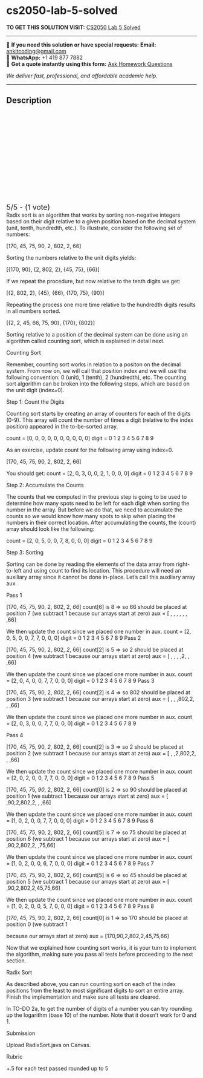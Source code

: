 # cs2050-lab-5-solved
**TO GET THIS SOLUTION VISIT:** [CS2050 Lab 5 Solved](https://www.ankitcodinghub.com/product/cs2050-introduction-solved-10/)


---

📩 **If you need this solution or have special requests:** **Email:** ankitcoding@gmail.com  
📱 **WhatsApp:** +1 419 877 7882  
📄 **Get a quote instantly using this form:** [Ask Homework Questions](https://www.ankitcodinghub.com/services/ask-homework-questions/)

*We deliver fast, professional, and affordable academic help.*

---

<h2>Description</h2>



<div class="kk-star-ratings kksr-auto kksr-align-center kksr-valign-top" data-payload="{&quot;align&quot;:&quot;center&quot;,&quot;id&quot;:&quot;127041&quot;,&quot;slug&quot;:&quot;default&quot;,&quot;valign&quot;:&quot;top&quot;,&quot;ignore&quot;:&quot;&quot;,&quot;reference&quot;:&quot;auto&quot;,&quot;class&quot;:&quot;&quot;,&quot;count&quot;:&quot;1&quot;,&quot;legendonly&quot;:&quot;&quot;,&quot;readonly&quot;:&quot;&quot;,&quot;score&quot;:&quot;5&quot;,&quot;starsonly&quot;:&quot;&quot;,&quot;best&quot;:&quot;5&quot;,&quot;gap&quot;:&quot;4&quot;,&quot;greet&quot;:&quot;Rate this product&quot;,&quot;legend&quot;:&quot;5\/5 - (1 vote)&quot;,&quot;size&quot;:&quot;24&quot;,&quot;title&quot;:&quot;CS2050 Lab 5 Solved&quot;,&quot;width&quot;:&quot;138&quot;,&quot;_legend&quot;:&quot;{score}\/{best} - ({count} {votes})&quot;,&quot;font_factor&quot;:&quot;1.25&quot;}">

<div class="kksr-stars">

<div class="kksr-stars-inactive">
            <div class="kksr-star" data-star="1" style="padding-right: 4px">


<div class="kksr-icon" style="width: 24px; height: 24px;"></div>
        </div>
            <div class="kksr-star" data-star="2" style="padding-right: 4px">


<div class="kksr-icon" style="width: 24px; height: 24px;"></div>
        </div>
            <div class="kksr-star" data-star="3" style="padding-right: 4px">


<div class="kksr-icon" style="width: 24px; height: 24px;"></div>
        </div>
            <div class="kksr-star" data-star="4" style="padding-right: 4px">


<div class="kksr-icon" style="width: 24px; height: 24px;"></div>
        </div>
            <div class="kksr-star" data-star="5" style="padding-right: 4px">


<div class="kksr-icon" style="width: 24px; height: 24px;"></div>
        </div>
    </div>

<div class="kksr-stars-active" style="width: 138px;">
            <div class="kksr-star" style="padding-right: 4px">


<div class="kksr-icon" style="width: 24px; height: 24px;"></div>
        </div>
            <div class="kksr-star" style="padding-right: 4px">


<div class="kksr-icon" style="width: 24px; height: 24px;"></div>
        </div>
            <div class="kksr-star" style="padding-right: 4px">


<div class="kksr-icon" style="width: 24px; height: 24px;"></div>
        </div>
            <div class="kksr-star" style="padding-right: 4px">


<div class="kksr-icon" style="width: 24px; height: 24px;"></div>
        </div>
            <div class="kksr-star" style="padding-right: 4px">


<div class="kksr-icon" style="width: 24px; height: 24px;"></div>
        </div>
    </div>
</div>


<div class="kksr-legend" style="font-size: 19.2px;">
            5/5 - (1 vote)    </div>
    </div>
Radix sort is an algorithm that works by sorting non-negative integers based on their digit relative to a given position based on the decimal system (unit, tenth, hundredth, etc.). To illustrate, consider the following set of numbers:

[170, 45, 75, 90, 2, 802, 2, 66]

Sorting the numbers relative to the unit digits yields:

[{170, 90}, {2, 802, 2}, {45, 75}, {66}]

If we repeat the procedure, but now relative to the tenth digits we get:

[{2, 802, 2}, {45}, {66}, {170, 75}, {90}]

Repeating the process one more time relative to the hundredth digits results in all numbers sorted.

[{2, 2, 45, 66, 75, 90}, {170}, {802}]

Sorting relative to a position of the decimal system can be done using an algorithm called counting sort, which is explained in detail next.

Counting Sort

Remember, counting sort works in relation to a positon on the decimal system. From now on, we will call that position index and we will use the following convention: 0 (unit), 1 (tenth), 2 (hundredth), etc. The counting sort algorithm can be broken into the following steps, which are based on the unit digit (index=0).

Step 1: Count the Digits

Counting sort starts by creating an array of counters for each of the digits (0-9). This array will count the number of times a digit (relative to the index position) appeared in the to-be-sorted array.

count = [0, 0, 0, 0, 0, 0, 0, 0, 0, 0] digit = 0 1 2 3 4 5 6 7 8 9

As an exercise, update count for the following array using index=0.

[170, 45, 75, 90, 2, 802, 2, 66]

You should get: count = [2, 0, 3, 0, 0, 2, 1, 0, 0, 0] digit = 0 1 2 3 4 5 6 7 8 9

Step 2: Accumulate the Counts

The counts that we computed in the previous step is going to be used to determine how many spots need to be left for each digit when sorting the number in the array. But before we do that, we need to accumulate the counts so we would know how many spots to skip when placing the numbers in their correct location. After accumulating the counts, the (count) array should look like the following:

count = [2, 0, 5, 0, 0, 7, 8, 0, 0, 0] digit = 0 1 2 3 4 5 6 7 8 9

Step 3: Sorting

Sorting can be done by reading the elements of the data array from right-to-left and using count to find its location. This procedure will need an auxiliary array since it cannot be done in-place. Let’s call this auxiliary array aux.

Pass 1

[170, 45, 75, 90, 2, 802, 2, *66*] count[6] is 8 =&gt; so 66 should be placed at position 7 (we subtract 1 because our arrays start at zero) aux = [ , , , , , , ,66]

We then update the count since we placed one number in aux. count = [2, 0, 5, 0, 0, 7, 7, 0, 0, 0] digit = 0 1 2 3 4 5 6 7 8 9 Pass 2

[170, 45, 75, 90, 2, 802, *2*, 66] count[2] is 5 =&gt; so 2 should be placed at position 4 (we subtract 1 because our arrays start at zero) aux = [ , , , ,2, , ,66]

We then update the count since we placed one more number in aux. count = [2, 0, 4, 0, 0, 7, 7, 0, 0, 0] digit = 0 1 2 3 4 5 6 7 8 9 Pass 3

[170, 45, 75, 90, 2, *802*, 2, 66] count[2] is 4 =&gt; so 802 should be placed at position 3 (we subtract 1 because our arrays start at zero) aux = [ , , ,802,2, , ,66]

We then update the count since we placed one more number in aux. count = [2, 0, 3, 0, 0, 7, 7, 0, 0, 0] digit = 0 1 2 3 4 5 6 7 8 9

Pass 4

[170, 45, 75, 90, *2*, 802, 2, 66] count[2] is 3 =&gt; so 2 should be placed at position 2 (we subtract 1 because our arrays start at zero) aux = [ , ,2,802,2, , ,66]

We then update the count since we placed one more number in aux. count = [2, 0, 2, 0, 0, 7, 7, 0, 0, 0] digit = 0 1 2 3 4 5 6 7 8 9 Pass 5

[170, 45, 75, *90*, 2, 802, 2, 66] count[0] is 2 =&gt; so 90 should be placed at position 1 (we subtract 1 because our arrays start at zero) aux = [ ,90,2,802,2, , ,66]

We then update the count since we placed one more number in aux. count = [1, 0, 2, 0, 0, 7, 7, 0, 0, 0] digit = 0 1 2 3 4 5 6 7 8 9 Pass 6

[170, 45, *75*, 90, 2, 802, 2, 66] count[5] is 7 =&gt; so 75 should be placed at position 6 (we subtract 1 because our arrays start at zero) aux = [ ,90,2,802,2, ,75,66]

We then update the count since we placed one more number in aux. count = [1, 0, 2, 0, 0, 6, 7, 0, 0, 0] digit = 0 1 2 3 4 5 6 7 8 9 Pass 7

[170, *45*, 75, 90, 2, 802, 2, 66] count[5] is 6 =&gt; so 45 should be placed at position 5 (we subtract 1 because our arrays start at zero) aux = [ ,90,2,802,2,45,75,66]

We then update the count since we placed one more number in aux. count = [1, 0, 2, 0, 0, 5, 7, 0, 0, 0] digit = 0 1 2 3 4 5 6 7 8 9 Pass 8

[*170*, 45, 75, 90, 2, 802, 2, 66] count[0] is 1 =&gt; so 170 should be placed at position 0 (we subtract 1

because our arrays start at zero) aux = [170,90,2,802,2,45,75,66]

Now that we explained how counting sort works, it is your turn to implement the algorithm, making sure you pass all tests before proceeding to the next section.

Radix Sort

As described above, you can run counting sort on each of the index positions from the least to most significant digits to sort an entire array. Finish the implementation and make sure all tests are cleared.

In TO-DO 2a, to get the number of digits of a number you can try rounding up the logarithm (base 10) of the number. Note that it doesn’t work for 0 and 1.

Submission

Upload RadixSort.java on Canvas.

Rubric

+.5 for each test passed rounded up to 5
